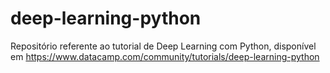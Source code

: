 # deep-learning-python
Repositório referente ao tutorial de Deep Learning com Python, disponível em https://www.datacamp.com/community/tutorials/deep-learning-python
